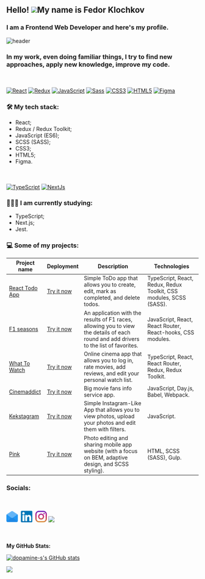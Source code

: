 ## Hello! ![](https://user-images.githubusercontent.com/18350557/176309783-0785949b-9127-417c-8b55-ab5a4333674e.gif)My name is Fedor Klochkov

### I am a Frontend Web Developer and here's my profile.

![header](https://capsule-render.vercel.app/api?type=waving&color=gradient&height=256&section=header&text=Hello%20World!&fontSize=75&animation=fadeIn&fontAlignY=38&desc=Welcome%20to%20my%20GitHub%20profile!&descAlignY=51&descAlign=62)

### In my work, even doing familiar things, I try to find new approaches, apply new knowledge, improve my code.

<p align="left" style="margin-bottom: 20px; margin-top: 50px">
<a href="https://reactjs.org/" target="_blank" rel="noreferrer"><img src="https://raw.githubusercontent.com/danielcranney/readme-generator/main/public/icons/skills/react-colored.svg" width="36" height="36" alt="React" /></a>
<a href="https://redux.js.org/" target="_blank" rel="noreferrer"><img src="https://raw.githubusercontent.com/danielcranney/readme-generator/main/public/icons/skills/redux-colored.svg" width="36" height="36" alt="Redux" /></a>
<a href="https://developer.mozilla.org/en-US/docs/Web/JavaScript" target="_blank" rel="noreferrer"><img src="https://raw.githubusercontent.com/danielcranney/readme-generator/main/public/icons/skills/javascript-colored.svg" width="36" height="36" alt="JavaScript" /></a>
<a href="https://sass-lang.com/" target="_blank" rel="noreferrer"><img src="https://raw.githubusercontent.com/danielcranney/readme-generator/main/public/icons/skills/sass-colored.svg" width="36" height="36" alt="Sass" /></a>
<a href="https://www.w3.org/TR/CSS/#css" target="_blank" rel="noreferrer"><img src="https://raw.githubusercontent.com/danielcranney/readme-generator/main/public/icons/skills/css3-colored.svg" width="36" height="36" alt="CSS3" /></a>
<a href="https://developer.mozilla.org/en-US/docs/Glossary/HTML5" target="_blank" rel="noreferrer"><img src="https://raw.githubusercontent.com/danielcranney/readme-generator/main/public/icons/skills/html5-colored.svg" width="36" height="36" alt="HTML5" /></a>
<a href="https://www.figma.com/" target="_blank" rel="noreferrer"><img src="https://raw.githubusercontent.com/danielcranney/readme-generator/main/public/icons/skills/figma-colored.svg" width="36" height="36" alt="Figma" /></a>
</p>

### 🛠 My tech stack:

- React;
- Redux / Redux Toolkit;
- JavaScript (ES6);
- SCSS (SASS);
- CSS3;
- HTML5;
- Figma.

<p align="left" style="margin-bottom: 20px; margin-top: 50px">
<a href="https://www.typescriptlang.org/" target="_blank" rel="noreferrer"><img src="https://raw.githubusercontent.com/danielcranney/readme-generator/main/public/icons/skills/typescript-colored.svg" width="36" height="36" alt="TypeScript" /></a>
<a href="https://nextjs.org/docs" target="_blank" rel="noreferrer"><img src="https://raw.githubusercontent.com/danielcranney/readme-generator/main/public/icons/skills/nextjs-colored.svg" width="36" height="36" alt="NextJs" /></a>
</p>

### 👨🏻‍🎓 I am currently studying:

- TypeScript;
- Next.js;
- Jest.

### 💻 Some of my projects:

| Project name                                                               | Deployment                                                        | Description                                                                                                                           | Technologies                                                       |
| -------------------------------------------------------------------------- | ----------------------------------------------------------------- | ------------------------------------------------------------------------------------------------------------------------------------- | ------------------------------------------------------------------ |
| [React Todo App](https://github.com/dopamine-s/to-do-with-ts-training-app) | [Try it now](https://to-do-with-ts-training-app.vercel.app/)      | Simple ToDo app that allows you to create, edit, mark as completed, and delete todos.                                                 | TypeScript, React, Redux, Redux Toolkit, CSS modules, SCSS (SASS). |
| [F1 seasons](https://github.com/dopamine-s/f1-seasons)                     | [Try it now](http://f1-seasons-psi.vercel.app/)                   | An application with the results of F1 races, allowing you to view the details of each round and add drivers to the list of favorites. | JavaScript, React, React Router, React-hooks, CSS modules.         |
| [What To Watch](https://github.com/dopamine-s/845199-what-to-watch-10)     | [Try it now](https://845199-what-to-watch-10.vercel.app/)         | Online cinema app that allows you to log in, rate movies, add reviews, and edit your personal watch list.                             | TypeScript, React, React Router, Redux, Redux Toolkit.             |
| [Cinemaddict](https://github.com/dopamine-s/845199-cinemaddict-17)         | [Try it now](https://dopamine-s.github.io/845199-cinemaddict-17/) | Big movie fans info service app.                                                                                                      | JavaScript, Day.js, Babel, Webpack.                                |
| [Kekstagram](https://github.com/dopamine-s/845199-kekstagram-25)           | [Try it now](https://dopamine-s.github.io/845199-kekstagram-25/)  | Simple Instagram-Like App that allows you to view photos, upload your photos and edit them with filters.                              | JavaScript.                                                        |
| [Pink](https://github.com/dopamine-s/845199-pink-23)                       | [Try it now](https://dopamine-s.github.io/845199-pink-23/)        | Photo editing and sharing mobile app website (with a focus on BEM, adaptive design, and SCSS styling).                                | HTML, SCSS (SASS), Gulp.                                           |

### Socials:

<p align="left" style="margin-top: 50px; margin-bottom: 50px"><a href="mailto:motor55005@gmail.com"><img height="30" src="Images/email-icon.svg"></a>&nbsp;&nbsp;<a href="https://www.linkedin.com/in/fedor-dopamine/"><img height="30" src="Images/linkedin.svg"></a>&nbsp;&nbsp;<a href="https://www.instagram.com/fedor_dopamine/"><img height="30" src="Images/instagram.svg"></a>&nbsp;<a href="https://www.codewars.com/users/dopamine-s/"><img height="30" src="https://www.codewars.com/users/dopamine-s/badges/micro"></a></p>

<b>My GitHub Stats:</b>

<a href="http://www.github.com/dopamine-s"><img src="https://github-readme-stats.vercel.app/api?username=dopamine-s&show_icons=true&hide=stars,issues,contribs&count_private=true&title_color=0891b2&text_color=ffffff&icon_color=0891b2&bg_color=1c1917&hide_border=true&show_icons=true" alt="dopamine-s's GitHub stats" /></a>

<a href="http://www.github.com/dopamine-s"><img src="https://github-readme-streak-stats.herokuapp.com/?user=dopamine-s&stroke=ffffff&background=1c1917&ring=0891b2&fire=0891b2&currStreakNum=ffffff&currStreakLabel=0891b2&sideNums=ffffff&sideLabels=ffffff&dates=ffffff&hide_border=true" /></a>
